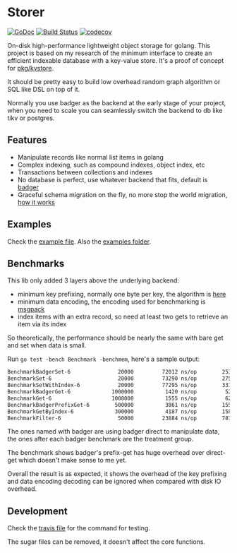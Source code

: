 # Storer

[![GoDoc](https://godoc.org/github.com/ysmood/storer?status.svg)](http://godoc.org/github.com/ysmood/storer)
[![Build Status](https://travis-ci.org/ysmood/storer.svg?branch=master)](https://travis-ci.org/ysmood/storer)
[![codecov](https://codecov.io/gh/ysmood/storer/branch/master/graph/badge.svg)](https://codecov.io/gh/ysmood/storer)

On-disk high-performance lightweight object storage for golang. This project is based on my research of
the minimum interface to create an efficient indexable database with a key-value store.
It's a proof of concept for [pkg/kvstore](pkg/kvstore/interface.go).

It should be pretty easy to build low overhead random graph algorithm or SQL like DSL on top of it.

Normally you use badger as the backend at the early stage of your project, when you need to scale
you can seamlessly switch the backend to db like tikv or postgres.

## Features

- Manipulate records like normal list items in golang
- Complex indexing, such as compound indexes, object index, etc
- Transactions between collections and indexes
- No database is perfect, use whatever backend that fits, default is [badger](https://github.com/dgraph-io/badger)
- Graceful schema migration on the fly, no more stop the world migration, [how it works](pkg/typee/README.md)

## Examples

Check the [example file](examples_test.go). Also the [examples folder](examples).

## Benchmarks

This lib only added 3 layers above the underlying backend:

- minimum key prefixing, normally one byte per key, the algorithm is [here](https://github.com/ysmood/byframe)
- minimum data encoding, the encoding used for benchmarking is [msgpack](https://github.com/vmihailenco/msgpack)
- index items with an extra record, so need at least two gets to retrieve an item via its index

So theoretically, the performance should be nearly the same with bare get and set when data is small.

Run `go test -bench Benchmark -benchmem`, here's a sample output:

```txt
BenchmarkBadgerSet-6         	   20000	     72012 ns/op	    2539 B/op	      81 allocs/op
BenchmarkSet-6               	   20000	     73290 ns/op	    2756 B/op	      96 allocs/op
BenchmarkSetWithIndex-6      	   20000	     77295 ns/op	    3318 B/op	     120 allocs/op
BenchmarkBadgerGet-6         	 1000000	      1420 ns/op	     528 B/op	      13 allocs/op
BenchmarkGet-6               	 1000000	      1555 ns/op	     624 B/op	      19 allocs/op
BenchmarkBadgerPrefixGet-6   	  500000	      3861 ns/op	    1552 B/op	      34 allocs/op
BenchmarkGetByIndex-6        	  300000	      4187 ns/op	    1584 B/op	      43 allocs/op
BenchmarkFilter-6            	   50000	     23884 ns/op	    7870 B/op	     193 allocs/op
```

The ones named with badger are using badger direct to manipulate data, the ones after each badger benchmark
are the treatment group.

The benchmark shows badger's prefix-get has huge overhead over direct-get which doesn't make sense to me yet.

Overall the result is as expected, it shows the overhead of the key prefixing and data encoding decoding
can be ignored when compared with disk IO overhead.

## Development

Check the [travis file](.travis.yml) for the command for testing.

The sugar files can be removed, it doesn't affect the core functions.
